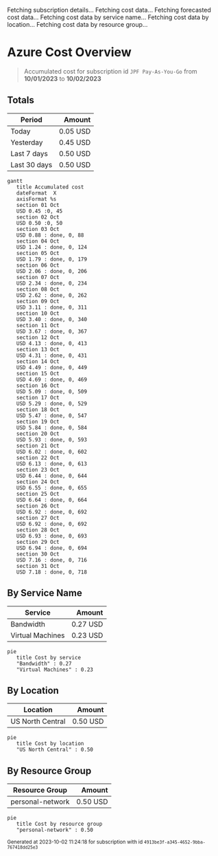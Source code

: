 Fetching subscription details...
Fetching cost data...
Fetching forecasted cost data...
Fetching cost data by service name...
Fetching cost data by location...
Fetching cost data by resource group...
# Azure Cost Overview

> Accumulated cost for subscription id `JPF Pay-As-You-Go` from **10/01/2023** to **10/02/2023**

## Totals

|Period|Amount|
|---|---:|
|Today|0.05 USD|
|Yesterday|0.45 USD|
|Last 7 days|0.50 USD|
|Last 30 days|0.50 USD|

```mermaid
gantt
   title Accumulated cost
   dateFormat  X
   axisFormat %s
   section 01 Oct
   USD 0.45 :0, 45
   section 02 Oct
   USD 0.50 :0, 50
   section 03 Oct
   USD 0.88 : done, 0, 88
   section 04 Oct
   USD 1.24 : done, 0, 124
   section 05 Oct
   USD 1.79 : done, 0, 179
   section 06 Oct
   USD 2.06 : done, 0, 206
   section 07 Oct
   USD 2.34 : done, 0, 234
   section 08 Oct
   USD 2.62 : done, 0, 262
   section 09 Oct
   USD 3.11 : done, 0, 311
   section 10 Oct
   USD 3.40 : done, 0, 340
   section 11 Oct
   USD 3.67 : done, 0, 367
   section 12 Oct
   USD 4.13 : done, 0, 413
   section 13 Oct
   USD 4.31 : done, 0, 431
   section 14 Oct
   USD 4.49 : done, 0, 449
   section 15 Oct
   USD 4.69 : done, 0, 469
   section 16 Oct
   USD 5.09 : done, 0, 509
   section 17 Oct
   USD 5.29 : done, 0, 529
   section 18 Oct
   USD 5.47 : done, 0, 547
   section 19 Oct
   USD 5.84 : done, 0, 584
   section 20 Oct
   USD 5.93 : done, 0, 593
   section 21 Oct
   USD 6.02 : done, 0, 602
   section 22 Oct
   USD 6.13 : done, 0, 613
   section 23 Oct
   USD 6.44 : done, 0, 644
   section 24 Oct
   USD 6.55 : done, 0, 655
   section 25 Oct
   USD 6.64 : done, 0, 664
   section 26 Oct
   USD 6.92 : done, 0, 692
   section 27 Oct
   USD 6.92 : done, 0, 692
   section 28 Oct
   USD 6.93 : done, 0, 693
   section 29 Oct
   USD 6.94 : done, 0, 694
   section 30 Oct
   USD 7.16 : done, 0, 716
   section 31 Oct
   USD 7.18 : done, 0, 718
```

## By Service Name

|Service|Amount|
|---|---:|
|Bandwidth|0.27 USD|
|Virtual Machines|0.23 USD|

```mermaid
pie
   title Cost by service
   "Bandwidth" : 0.27
   "Virtual Machines" : 0.23
```

## By Location

|Location|Amount|
|---|---:|
|US North Central|0.50 USD|

```mermaid
pie
   title Cost by location
   "US North Central" : 0.50
```

## By Resource Group

|Resource Group|Amount|
|---|---:|
|personal-network|0.50 USD|

```mermaid
pie
   title Cost by resource group
   "personal-network" : 0.50
```

<sup>Generated at 2023-10-02 11:24:18 for subscription with id `4913be3f-a345-4652-9bba-767418dd25e3`</sup>
